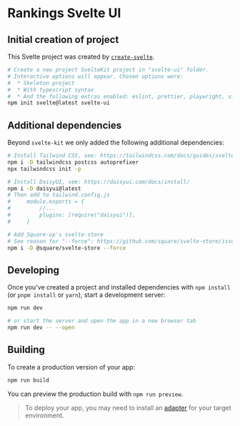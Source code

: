 # Rankings Svelte UI

## Initial creation of project

This Svelte project was created by [`create-svelte`](https://github.com/sveltejs/kit/tree/master/packages/create-svelte).

```bash
# Create a new project SvelteKit project in "svelte-ui" folder.
# Interactive options will appear. Chosen options were:
#  * Skeleton project
#  * With typescript syntax
#  * And the following extras enabled: eslint, prettier, playwright, vitest
npm init svelte@latest svelte-ui
```

## Additional dependencies

Beyond `svelte-kit` we only added the following additional dependencies:

```bash
# Install Tailwind CSS, see: https://tailwindcss.com/docs/guides/sveltekit
npm i -D tailwindcss postcss autoprefixer
npx tailwindcss init -p

# Install DaisyUI, see: https://daisyui.com/docs/install/
npm i -D daisyui@latest
# Then add to tailwind.config.js
#     module.exports = {
#         //...
#         plugins: [require("daisyui")],
#     }

# Add Square-up's svelte-store
# See reason for "--force": https://github.com/square/svelte-store/issues/67
npm i -D @square/svelte-store --force
```

## Developing

Once you've created a project and installed dependencies with `npm install` (or `pnpm install` or `yarn`), start a development server:

```bash
npm run dev

# or start the server and open the app in a new browser tab
npm run dev -- --open
```

## Building

To create a production version of your app:

```bash
npm run build
```

You can preview the production build with `npm run preview`.

> To deploy your app, you may need to install an [adapter](https://kit.svelte.dev/docs/adapters) for your target environment.
